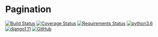 # Pagination
[![Build Status](https://travis-ci.org/Fixdq/Pagination.svg?branch=master)](https://travis-ci.org/Fixdq/Pagination)
[![Coverage Status](https://coveralls.io/repos/github/Fixdq/Pagination/badge.svg?branch=master)](https://coveralls.io/github/Fixdq/Pagination?branch=master)
[![Requirements Status](https://requires.io/github/Fixdq/Pagination/requirements.svg?branch=master)](https://requires.io/github/Fixdq/Pagination/requirements/?branch=master)
[![python3.6](https://img.shields.io/badge/python-3.6-brightgreen.svg)]()
[![django1.11](https://img.shields.io/badge/django-1.11-brightgreen.svg)]()
[![GitHub](https://img.shields.io/github/license/mashape/apistatus.svg)]()